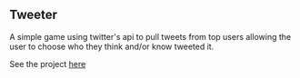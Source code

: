 ## Tweeter

A simple game using twitter's api to pull tweets from top users allowing the user to choose who they think and/or know tweeted it. 

See the project [here](tweeter-2.herokuapp.com)